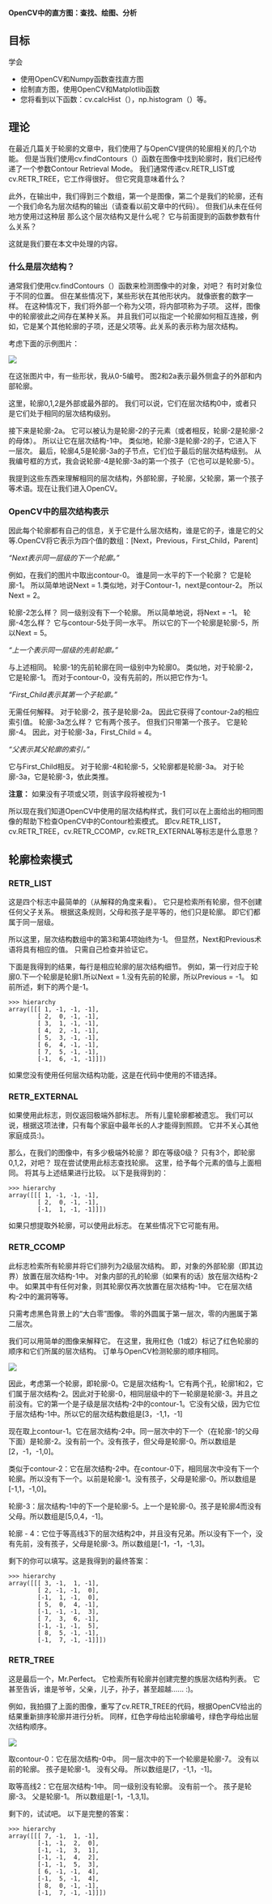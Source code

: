 **OpenCV中的直方图：查找、绘图、分析**

## 目标 ##

学会

- 使用OpenCV和Numpy函数查找直方图
- 绘制直方图，使用OpenCV和Matplotlib函数
- 您将看到以下函数：cv.calcHist（），np.histogram（）等。

## 理论 ##

在最近几篇关于轮廓的文章中，我们使用了与OpenCV提供的轮廓相关的几个功能。 但是当我们使用cv.findContours（）函数在图像中找到轮廓时，我们已经传递了一个参数Contour Retrieval Mode。 我们通常传递cv.RETR_LIST或cv.RETR_TREE，它工作得很好。 但它究竟意味着什么？

此外，在输出中，我们得到三个数组，第一个是图像，第二个是我们的轮廓，还有一个我们命名为层次结构的输出（请查看以前文章中的代码）。 但我们从未在任何地方使用过这种层 那么这个层次结构又是什么呢？ 它与前面提到的函数参数有什么关系？

这就是我们要在本文中处理的内容。

### 什么是层次结构？ ###

通常我们使用cv.findContours（）函数来检测图像中的对象，对吧？ 有时对象位于不同的位置。 但在某些情况下，某些形状在其他形状内。 就像嵌套的数字一样。 在这种情况下，我们将外部一个称为父项，将内部项称为子项。 这样，图像中的轮廓彼此之间存在某种关系。 并且我们可以指定一个轮廓如何相互连接，例如，它是某个其他轮廓的子项，还是父项等。此关系的表示称为层次结构。

考虑下面的示例图片：

![](https://docs.opencv.org/4.1.0/hierarchy.png)

在这张图片中，有一些形状，我从0-5编号。 图2和2a表示最外侧盒子的外部和内部轮廓。

这里，轮廓0,1,2是外部或最外部的。 我们可以说，它们在层次结构0中，或者只是它们处于相同的层次结构级别。

接下来是轮廓-2a。 它可以被认为是轮廓-2的子元素（或者相反，轮廓-2是轮廓-2的母体）。 所以让它在层次结构-1中。 类似地，轮廓-3是轮廓-2的子，它进入下一层次。 最后，轮廓4,5是轮廓-3a的子节点，它们位于最后的层次结构级别。 从我编号框的方式，我会说轮廓-4是轮廓-3a的第一个孩子（它也可以是轮廓-5）。

我提到这些东西来理解相同的层次结构，外部轮廓，子轮廓，父轮廓，第一个孩子等术语。现在让我们进入OpenCV。

### OpenCV中的层次结构表示 ###

因此每个轮廓都有自己的信息，关于它是什么层次结构，谁是它的子，谁是它的父等.OpenCV将它表示为四个值的数组：[Next，Previous，First_Child，Parent]

*“Next表示同一层级的下一个轮廓。”*

例如，在我们的图片中取出contour-0。 谁是同一水平的下一个轮廓？ 它是轮廓-1。 所以简单地说Next = 1.类似地，对于Contour-1，next是contour-2。 所以Next = 2。

轮廓-2怎么样？ 同一级别没有下一个轮廓。 所以简单地说，将Next = -1。 轮廓-4怎么样？ 它与contour-5处于同一水平。 所以它的下一个轮廓是轮廓-5，所以Next = 5。

*“上一个表示同一层级的先前轮廓。”*

与上述相同。 轮廓-1的先前轮廓在同一级别中为轮廓0。 类似地，对于轮廓-2，它是轮廓-1。 而对于contour-0，没有先前的，所以把它作为-1。

*“First_Child表示其第一个子轮廓。”*

无需任何解释。 对于轮廓-2，孩子是轮廓-2a。 因此它获得了contour-2a的相应索引值。 轮廓-3a怎么样？ 它有两个孩子。 但我们只带第一个孩子。 它是轮廓-4。 因此，对于轮廓-3a，First_Child = 4。

*“父表示其父轮廓的索引。”*

它与First_Child相反。 对于轮廓-4和轮廓-5，父轮廓都是轮廓-3a。 对于轮廓-3a，它是轮廓-3，依此类推。

**注意：** 如果没有子项或父项，则该字段将被视为-1

所以现在我们知道OpenCV中使用的层次结构样式，我们可以在上面给出的相同图像的帮助下检查OpenCV中的Contour检索模式。 即cv.RETR_LIST，cv.RETR_TREE，cv.RETR_CCOMP，cv.RETR_EXTERNAL等标志是什么意思？

## 轮廓检索模式 ##

### RETR_LIST ###

这是四个标志中最简单的（从解释的角度来看）。 它只是检索所有轮廓，但不创建任何父子关系。 根据这条规则，父母和孩子是平等的，他们只是轮廓。 即它们都属于同一层级。

所以这里，层次结构数组中的第3和第4项始终为-1。 但显然，Next和Previous术语将具有相应的值。 只需自己检查并验证它。

下面是我得到的结果，每行是相应轮廓的层次结构细节。 例如，第一行对应于轮廓0.下一个轮廓是轮廓1.所以Next = 1.没有先前的轮廓，所以Previous = -1。 如前所述，剩下的两个是-1。

	>>> hierarchy
	array([[[ 1, -1, -1, -1],
	        [ 2,  0, -1, -1],
	        [ 3,  1, -1, -1],
	        [ 4,  2, -1, -1],
	        [ 5,  3, -1, -1],
	        [ 6,  4, -1, -1],
	        [ 7,  5, -1, -1],
	        [-1,  6, -1, -1]]])

如果您没有使用任何层次结构功能，这是在代码中使用的不错选择。

### RETR_EXTERNAL ###

如果使用此标志，则仅返回极端外部标志。 所有儿童轮廓都被遗忘。 我们可以说，根据这项法律，只有每个家庭中最年长的人才能得到照顾。 它并不关心其他家庭成员:)。

那么，在我们的图像中，有多少极端外轮廓？ 即在等级0级？ 只有3个，即轮廓0,1,2，对吧？ 现在尝试使用此标志查找轮廓。 这里，给予每个元素的值与上面相同。 将其与上述结果进行比较。 以下是我得到的：

	>>> hierarchy
	array([[[ 1, -1, -1, -1],
	        [ 2,  0, -1, -1],
	        [-1,  1, -1, -1]]])

如果只想提取外轮廓，可以使用此标志。 在某些情况下它可能有用。

### RETR_CCOMP ###

此标志检索所有轮廓并将它们排列为2级层次结构。 即，对象的外部轮廓（即其边界）放置在层次结构-1中。 对象内部的孔的轮廓（如果有的话）放在层次结构-2中。 如果其中有任何对象，则其轮廓仅再次放置在层次结构-1中。 它在层次结构-2中的漏洞等等。

只需考虑黑色背景上的“大白零”图像。 零的外圆属于第一层次，零的内圈属于第二层次。

我们可以用简单的图像来解释它。 在这里，我用红色（1或2）标记了红色轮廓的顺序和它们所属的层次结构。 订单与OpenCV检测轮廓的顺序相同。

![](https://docs.opencv.org/4.1.0/ccomp_hierarchy.png)

因此，考虑第一个轮廓，即轮廓-0。它是层次结构-1。它有两个孔，轮廓1和2，它们属于层次结构-2。因此对于轮廓-0，相同层级中的下一轮廓是轮廓-3。并且之前没有。它的第一个是子级是层次结构-2中的contour-1。它没有父级，因为它位于层次结构-1中。所以它的层次结构数组是[3，-1,1，-1]

现在取上contour-1。它在层次结构-2中。同一层次中的下一个（在轮廓-1的父母下面）是轮廓-2。没有前一个。没有孩子，但父母是轮廓-0。所以数组是[2，-1，-1,0]。

类似于contour-2：它在层次结构-2中。在contour-0下，相同层次中没有下一个轮廓。所以没有下一个。以前是轮廓-1。没有孩子，父母是轮廓-0。所以数组是[-1,1，-1,0]。

轮廓-3：层次结构-1中的下一个是轮廓-5。上一个是轮廓-0。孩子是轮廓4而没有父母。所以数组是[5,0,4，-1]。

轮廓 -  4：它位于等高线3下的层次结构2中，并且没有兄弟。所以没有下一个，没有先前，没有孩子，父母是轮廓-3。所以数组是[-1，-1，-1,3]。

剩下的你可以填写。这是我得到的最终答案：

	>>> hierarchy
	array([[[ 3, -1,  1, -1],
	        [ 2, -1, -1,  0],
	        [-1,  1, -1,  0],
	        [ 5,  0,  4, -1],
	        [-1, -1, -1,  3],
	        [ 7,  3,  6, -1],
	        [-1, -1, -1,  5],
	        [ 8,  5, -1, -1],
	        [-1,  7, -1, -1]]])

### RETR_TREE ###

这是最后一个，Mr.Perfect。 它检索所有轮廓并创建完整的族层次结构列表。 它甚至告诉，谁是爷爷，父亲，儿子，孙子，甚至超越...... :)。

例如，我拍摄了上面的图像，重写了cv.RETR_TREE的代码，根据OpenCV给出的结果重新排序轮廓并进行分析。 同样，红色字母给出轮廓编号，绿色字母给出层次结构顺序。

![](https://docs.opencv.org/4.1.0/tree_hierarchy.png)

取contour-0：它在层次结构-0中。 同一层次中的下一个轮廓是轮廓-7。 没有以前的轮廓。 孩子是轮廓-1。 没有父母。 所以数组是[7，-1,1，-1]。

取等高线2：它在层次结构-1中。 同一级别没有轮廓。 没有前一个。 孩子是轮廓-3。 父是轮廓-1。 所以数组是[-1，-1,3,1]。

剩下的，试试吧。 以下是完整的答案：

	>>> hierarchy
	array([[[ 7, -1,  1, -1],
	        [-1, -1,  2,  0],
	        [-1, -1,  3,  1],
	        [-1, -1,  4,  2],
	        [-1, -1,  5,  3],
	        [ 6, -1, -1,  4],
	        [-1,  5, -1,  4],
	        [ 8,  0, -1, -1],
	        [-1,  7, -1, -1]]])